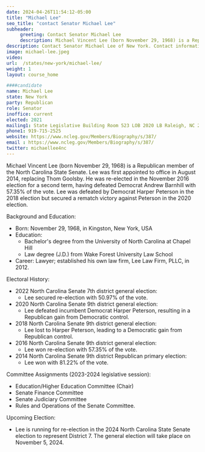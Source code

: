 ```yaml
---
date: 2024-04-26T11:54:12-05:00
title: "Michael Lee"
seo_title: "contact Senator Michael Lee"
subheader:
     greeting: Contact Senator Michael Lee
     description: Michael Vincent Lee (born November 29, 1968) is a Republican politician serving as a member of the North Carolina State Senate for District 7. He began his term on January 1, 2023.
description: Contact Senator Michael Lee of New York. Contact information for Michael Lee includes email address, phone number, and mailing address.
image: michael-lee.jpeg
video:
url:  /states/new-york/michael-lee/
weight: 1
layout: course_home

####candidate
name: Michael Lee
state: New York
party: Republican
role: Senator
inoffice: current
elected: 2021
mailing1: State Legislative Building Room 523 LOB 2020 LB Raleigh, NC 27603-2808
phone1: 919-715-2525
website: https://www.ncleg.gov/Members/Biography/s/387/
email : https://www.ncleg.gov/Members/Biography/s/387/
twitter: michaellee4nc
---
```


Michael Vincent Lee (born November 29, 1968) is a Republican member of the North Carolina State Senate. Lee was first appointed to office in August 2014, replacing Thom Goolsby. He was re-elected in the November 2016 election for a second term, having defeated Democrat Andrew Barnhill with 57.35% of the vote. Lee was defeated by Democrat Harper Peterson in the 2018 election but secured a rematch victory against Peterson in the 2020 election.

Background and Education:
- Born: November 29, 1968, in Kingston, New York, USA
- Education:
  - Bachelor's degree from the University of North Carolina at Chapel Hill
  - Law degree (J.D.) from Wake Forest University Law School
- Career: Lawyer; established his own law firm, Lee Law Firm, PLLC, in 2012.

Electoral History:
- 2022 North Carolina Senate 7th district general election:
  - Lee secured re-election with 50.97% of the vote.
- 2020 North Carolina Senate 9th district general election:
  - Lee defeated incumbent Democrat Harper Peterson, resulting in a Republican gain from Democratic control.
- 2018 North Carolina Senate 9th district general election:
  - Lee lost to Harper Peterson, leading to a Democratic gain from Republican control.
- 2016 North Carolina Senate 9th district general election:
  - Lee won re-election with 57.35% of the vote.
- 2014 North Carolina Senate 9th district Republican primary election:
  - Lee won with 81.22% of the vote.

Committee Assignments (2023-2024 legislative session):
- Education/Higher Education Committee (Chair)
- Senate Finance Committee
- Senate Judiciary Committee
- Rules and Operations of the Senate Committee.

Upcoming Election:
- Lee is running for re-election in the 2024 North Carolina State Senate election to represent District 7. The general election will take place on November 5, 2024.
